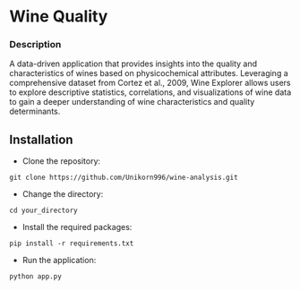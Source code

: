 # Wine Quality

### Description

A data-driven application that provides insights into the quality and characteristics of wines based on physicochemical attributes. Leveraging a comprehensive dataset from Cortez et al., 2009, Wine Explorer allows users to explore descriptive statistics, correlations, and visualizations of wine data to gain a deeper understanding of wine characteristics and quality determinants.

## Installation

- Clone the repository:

```git clone https://github.com/Unikorn996/wine-analysis.git```

- Change the directory:

```cd your_directory```

- Install the required packages:

```pip install -r requirements.txt```

- Run the application:

```python app.py```
